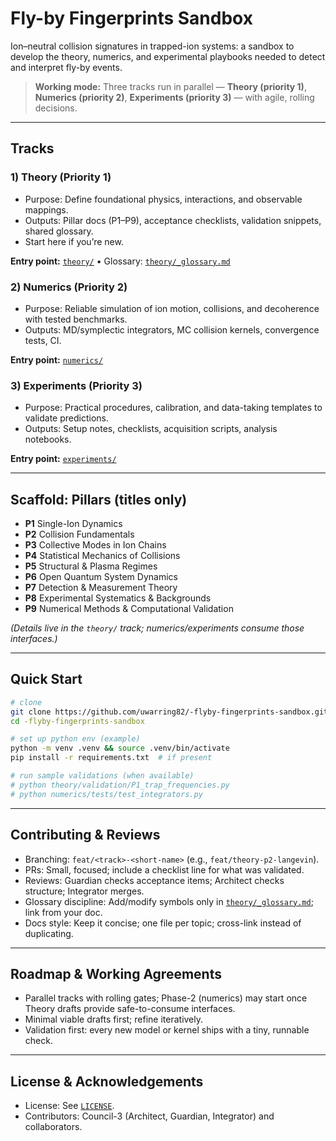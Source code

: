 # Fly-by Fingerprints Sandbox

Ion–neutral collision signatures in trapped-ion systems: a sandbox to develop the theory, numerics, and experimental playbooks needed to detect and interpret fly-by events.

> **Working mode:** Three tracks run in parallel — **Theory (priority 1)**, **Numerics (priority 2)**, **Experiments (priority 3)** — with agile, rolling decisions.

---

## Tracks

### 1) Theory (Priority 1)
- Purpose: Define foundational physics, interactions, and observable mappings.
- Outputs: Pillar docs (P1–P9), acceptance checklists, validation snippets, shared glossary.
- Start here if you’re new.

**Entry point:** [`theory/`](theory/) • Glossary: [`theory/_glossary.md`](theory/_glossary.md)

### 2) Numerics (Priority 2)
- Purpose: Reliable simulation of ion motion, collisions, and decoherence with tested benchmarks.
- Outputs: MD/symplectic integrators, MC collision kernels, convergence tests, CI.

**Entry point:** [`numerics/`](numerics/)

### 3) Experiments (Priority 3)
- Purpose: Practical procedures, calibration, and data-taking templates to validate predictions.
- Outputs: Setup notes, checklists, acquisition scripts, analysis notebooks.

**Entry point:** [`experiments/`](experiments/)

---

## Scaffold: Pillars (titles only)
- **P1** Single-Ion Dynamics  
- **P2** Collision Fundamentals  
- **P3** Collective Modes in Ion Chains  
- **P4** Statistical Mechanics of Collisions  
- **P5** Structural & Plasma Regimes  
- **P6** Open Quantum System Dynamics  
- **P7** Detection & Measurement Theory  
- **P8** Experimental Systematics & Backgrounds  
- **P9** Numerical Methods & Computational Validation

*(Details live in the `theory/` track; numerics/experiments consume those interfaces.)*

---

## Quick Start

```bash
# clone
git clone https://github.com/uwarring82/-flyby-fingerprints-sandbox.git
cd -flyby-fingerprints-sandbox

# set up python env (example)
python -m venv .venv && source .venv/bin/activate
pip install -r requirements.txt  # if present

# run sample validations (when available)
# python theory/validation/P1_trap_frequencies.py
# python numerics/tests/test_integrators.py
```

---

## Contributing & Reviews
- Branching: `feat/<track>-<short-name>` (e.g., `feat/theory-p2-langevin`).
- PRs: Small, focused; include a checklist line for what was validated.
- Reviews: Guardian checks acceptance items; Architect checks structure; Integrator merges.
- Glossary discipline: Add/modify symbols only in [`theory/_glossary.md`](theory/_glossary.md); link from your doc.
- Docs style: Keep it concise; one file per topic; cross-link instead of duplicating.

---

## Roadmap & Working Agreements
- Parallel tracks with rolling gates; Phase-2 (numerics) may start once Theory drafts provide safe-to-consume interfaces.
- Minimal viable drafts first; refine iteratively.
- Validation first: every new model or kernel ships with a tiny, runnable check.

---

## License & Acknowledgements
- License: See [`LICENSE`](LICENSE).
- Contributors: Council-3 (Architect, Guardian, Integrator) and collaborators.

